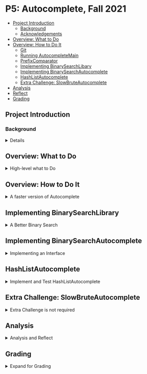 # P5: Autocomplete, Fall 2021
- [Project Introduction](#project-introduction)
    - [Background](#background)
    - [Acknowledgements](#acknowledgments)
- [Overview: What to Do](#overview-what-to-do)
- [Overview: How to Do It](#overview-how-to-do-it)
    - [Git](#git)
    - [Running AutocompleteMain](#running-autocompletemain)
    - [PrefixComparator](#prefixcomparator)
    - [Implementing BinarySearchLibary](#implementing-binarysearchlibrary)
    - [Implementing BinarySearchAutocomplete](#implementing-binarysearchautocomplete)
    - [HashListAutocomplete](#hashlistautocomplete)
    - [Extra Challenge: SlowBruteAutocomplete](#extra-challenge-slowbruteautocomplete)
- [Analysis](#analysis)
- [Reflect](#reflect)
- [Grading](#grading)

## Project Introduction	

### Background
<details>
<summmary>Background on Autocomplete</summary>

<br>

As with most backgrounds, you don't need to read this to do the assignment, but it does supply a very useful background. Autocomplete is an algorithm used in many modern software applications. In all of these applications, the user types text and the application suggests possible completions for that text as shown below -- on the left in March 2019 and on the right on  October 9, 2020.

<div align="center">
  <img width="384" height="344 "src="p5-figures/googleSearch.png">
  <img width="384" height="345" src="p5-figures/googleSearch2.png">
</div>

Although finding terms that contain a query by searching through all possible results is possible, these applications need some way to select only the most useful terms to display (since users will likely not comb through thousands of terms, nor will obscure terms like "duke cookiemonster" be useful to most users). Thus, autocomplete algorithms not only need a way to find terms that start with or contain the prefix, but a way of determining how likely each one is to be useful to the user and displaying "good" terms first.

According to one study, in order to be useful the algorithm must do all this in less than 100 milliseconds (see article linked below). If it takes any longer, the user will already be inputting the next keystroke (while humans do not on average input one keystroke every 50 milliseconds, additional time is required for server communication, input delay, and other processes). Furthermore, the server must be able to run this computation for every keystroke, for every user. In this assignment, you will be implementing autocomplete using three different algorithms and data structures. Your autocomplete will be different than the industrial examples described above in two ways:

1. Each term will have a predetermined, constant weight/likelihood, whereas actual autocomplete algorithms might change a term's likelihood based on previous searches.
2. We will only consider terms which start with the user query, whereas actual autocomplete algorithms (such as the web browser example above) might consider terms which contain but do not start with the query.

The article linked below describes one group's recent analysis of different data structures to implement autocomplete efficiently. You'll be implementing a version of what they call a prefix hash tree, though we'll use a prefix hash list which is more efficient when terms aren't updated dynamically.
- https://medium.com/@prefixyteam/how-we-built-prefixy-a-scalable-prefix-search-service-for-powering-autocomplete-c20f98e2eff1

### Acknowledgements
The assignment was developed by Kevin Wayne and Matthew Drabick at Princeton University for their Computer Science 226 class. Former head CompSci 201 UTAs, Arun Ganesh (Trinity '17) and Austin Lu (Trinity '15) adapted the assignment for Duke with help from Jeff Forbes. Josh Hug updated the assignment and provided more of the testing framework. The current version is the result of simplification done in Fall 2018 and then modified again in Spring 2019 based on the article above and experience from previous semesters. The version in Fall 2020 reflects updates to the java.util.Comparator API, now updated for academic year 2021-2022.

</details>

## Overview: What to Do
<details>
<summary>High-level what to Do</summary>

<br>

Here's a high-level view of the assignment. This is enough information to know what to do, but not necessarily how to do it. For details, you can refer to sections later in this write-up. You can, could, perhaps even should? also work to figure some things out on your own, referring to the later sections to clear up misunderstandings, for example.

You'll be creating two classes that implement the `Autocompletor` interface you'll get when you start the project. You're given one class, `BruteAutocomplete`, that uses brute-force to find those entries that match a query; this class implements the `Autocomplete` interface. You'll compare performance with the two classes you create, `BinarySearchAutocomplete` (partially written) and `HashListAutocomplete`(not provided) and answer questions about them and their performance.

You'll test your new classes with JUnit tests and *also by* running the `AutocompleteMain` class and comparing the results to known output.  The `AutocompleteMain` class launches a GUI (Graphical User Interface) supporting queries. This will run as soon as you clone/import/create your project.  The general steps you'll do to complete the project are

1. Run `AutocompleteMain` to be sure it works as shown in this write-up. 
2. Implement the `PrefixComparator.compare` method that is used in the `BinarySearchAutocomplete` class.
3. Implement `BinarySearchAutocomplete` that extends `Autocompletor`. This requires _first implementing_ two methods in `BinarySearchLibrary`: `firstIndex` and `lastIndex`, then one method in `BinarySearchAutocomplete` -- you're given some code in that class.
    1. There are two Test programs, one for each of these files: `TestBinarySearchLibrary` and `TestBinarySearchAutocomplete`. Run them both to help with development and debugging.
    2. Verify results by running the `AutocompleteMain` program with this new class.
4. Implement `HashListAutocomplete` that implements interface `Autocompletor`.
    1. Test by verifying output compared to other implementations by running the main program with this class.
5. ***Optional***: implement `SlowBruteAutocomplete` that extends `BruteAutocomplete`.

***After implementing and testing these classes you'll complete benchmarks and analyses as explained below.***

### Git
<details>
<summary>Git Details</summary>

<br>

Fork, clone, and import the cloned project from the file system. Use this URL from the course GitLab site: https://coursework.cs.duke.edu/201fall21/P5-Autocomplete. ***Be sure to fork first*** (see screen shot). Then, clone using the SSH URL after using a terminal window to `cd` into your IntelliJ workspace. 

<div align="center">
  <img src="p5-figures/gitFork.png">
</div>

When you make a series of changes you want to 'save', you'll push those changes to your GitHub repository. You should do this after major changes, certainly every hour or so of coding. You'll need to use the standard Git sequence to commit and push to GitHub:

```bash
git add .
git commit -m 'a short description of your commit here'
git push
```

</details>

</details>

## Overview: How to Do It
<details>

<summary>A faster version of Autocomplete</summary>

<br>

You'll run the program `AutocompleteMain`, and note its output (see below) for testing other versions
of `Autocomplete`. Then you'll implement the class `PrefixComparator` which you'll use to implement
an efficient version of _binary saerch_ you'll use as the basis of `BinarySearchAutocomplete`.

### Running AutocompleteMain
<details>
<summary>Running the main program</summary>

<br>

When you fork and clone the project you'll be able to run the main/driver program AutocompleteMain. 
If you run `AutocompleteMain` and select the file `words-333333.txt` from the data folder you should see the output below shown in the GUI window for the search query **auto**.  You'll use this same search term, `auto` to test the other implementations you develop.

<div align="center">
  <img src="p5-figures/astrachanSearch.png">
</div>

</details>

### PrefixComparator
<details>
<summary>Comparing by prefix</summary>

<br>

You'll need to implement the `compare` method in the class `PrefixComparator` so that it conforms to specifications explained here.

A `PrefixComparator` object is obtained by calling `PrefixComparator.getComparator` with an integer argument `r`, the size of the prefix for comparison purposes. The value is stored in the instance variable `myPrefixSize` as you'll see in the code. This class is used in `BinarySearchAutocomplete`, but not in `BruteAutocomplete`.

You must use only the first `myPrefixSize` characters of the words stored in `Term` objects `v` and `w` that are passed to `PrefixComparator.compare`. However, if the length of either word is less than `myPrefixSize`, this comparator only compares up ***until the end of the shorter word.*** This means that although `"beeswax"` is greater than `"beekeeper"` when compared lexicographically, i.e., with the natural order for strings, the two words are considered equal using a `PrefixComparator.getComparator(3)` since only the first three characters are compared.

For a `PrefixComparator.getComparator(4)`, `"beeswax"` is greater than `"beekeeper"` since `"bees"` is greater than `"beek"`. But `"bee"` is less than `"beekeeper"` and `"beeswax"` since only the first three characters are compared --- since `"bee"` has only three characters and these three characters are the same. ***The length*** of `"bee"` ***makes it less than*** `"beekeeper"`, just as it is when eight characters are used to compare these words.

***Your code should examine only as many characters as needed to return a value.*** You should examine this minimal number of characters using a loop and calling `.charAt` to examine characters--- you'll need to write your loop and comparisons carefully to ensure that the prefix size is used correctly. See the table below for some examples. Recall that you can subtract characters, so `'a'` - `'b'` is a negative value and `'z'` - `'a'` is a positive value. You can also use `<` and `>` with `char` values.

Here is a reference table for the `PrefixComparator` comparator. 

|r/prefix|v| |w| Note |
|    -   |-|-|-| -    |
|   4  |bee|<|beekeeper|"bee" < "beek"|
|4|bees|>|beek|‘s’ > ‘k’|
|4|bug|>|beeswax|‘u’ > ‘e’|
|4|bees|=|beeswax|"bees" == "bees"|
|3|beekeeper|=|beeswax|"bee" == "bee"|
|3|bee|=|beeswax|"bee" == "bee"|



You can test your code with the `TestTerm` JUnit class which has several tests for the `PrefixComparator` class.

</details>

</details>

## Implementing BinarySearchLibrary
<details>

<summary>A Better Binary Search</summary>

<br>

The class `BinarySearchLibrary` stores methods used in the implementation of the `BinarySearchAutocomplete` class. Once you've implemented methods `firstIndex` and `lastIndex` in `BinarySearchLibrary`, you'll also need to implement the `BinarySearchAutocomplete.topMatches` method that will call these methods.

You're given code in `BinarySearchLibrary.firstIndexSlow` that is correct, ***but does not meet performance requirements***. This slow implementation will be very slow in some situations, e.g., when a list has many equal values, as could be the case when many words share a  prefix and the comparator is a PrefixComparator comparator. The code in the slow method  is **O(*N*)** where there are *N* equal values since the code could examine all the values. To meet performance criteria your code must not be simply **O(log *N*)**, but should make at most $`1 + log_2N`$ comparisons -- that's one more than the ceiling of $`log2(N).`$ To do this we strongly, strongly, strongly suggest using the loop invariant explained below.


### Implementing method firstIndex (and lastIndex)

<br>

In many implementations of binary search, variables `low` and `high` are used to bracket/delimit the range of possible values for the search target. You can see this example in the code at the end of this section that comes from `Collections.binarySearch`. ***That method does not return the first index matching a target, but _some index_ that matches.***

### Invariant for `firstIndex`

Instead of using the initialization of low and high shown in the code below, ***you should initialize these values to establish the following loop invariant*** -- an expression that will be true every time the loop test is evaluated, that is both before the loop executes the first time and at the end of every loop iteration.

**(low, high] is interval containing  target, if target is in the list. **

Notice that this is an open interval on the left, in particular this means that **`list.get(low)` cannot be equal to target.** To establish this invariant before the loop executes the first time you should consider that ***the open interval `(-1,list.length()-1]` which must contain target if it is present since this interval represents every possible index in `list`.*** Since the interval is open on the left, you cannot initialize low to zero since `(0,99]` includes 99, but not zero! So for a 100-element array you'd set `low=-1` and `high=99`, so the interval `(-1,99]` ensures that if target is present, it's either `list.get(0)` or `list.get(1)` or … `list.get(99)`.

After calculating the midpoint (see reference code below), you'll need to ***re-establish the invariant by comparing the target to the middle value.*** In particular, in the while loop, if you determine (conceptually)

`list[mid] < target`

Then you can set low to mid since you know that before the loop `(low,high]` was the interval and if `list[mid] < target` then `(mid,high]` still maintains the invariant.

Otherwise, meaning `list[mid] >= target`, then you can set `high` to `mid` since if before the loop `(low,high]` was the interval and `list[mid] >= target`, then `(low,mid]` still maintains the invariant.

### Loop Termination

If `low` and `high` differ by 1 in the interval `(low,high]`, and the list is sorted, then `list.get(high)` is target and `high` is the lowest/first index (if the interval isn't empty) since the interval contains a single value. This means you should use a loop guard/test that loops 

`while (low+1 != high)`

since you know that `low <= high` is always true. Thus, when the loop exits, you'll know that `low == high-1` and the interval `(low,high]` is the same as `(high-1,high]` -- which contains a single value -- the index whose value is `high`. 

You can determine whether to return -1 (target not present) based on the value of `high` and the value of `list.get(high)`. For example, if `high` is not a valid index, the interval is empty. ***After the loop you'll need to make one more comparison*** of `a.get(high)` with `target` to see if they are equal. ***This loop will be correct and will meet the performance bounds if you develop it using the invariant.***

### Summary of firstIndex as Explained
```java

int low = -1;
int high = list.size()-1;
// (low,high] contains target
		
while (low + 1 != high) {
	int mid = (low+high)/2;
			
	// use comp.compare here to adjust low or high
}
// check that high is an index in list, if not? return -1
// check list.get(high) to see if it's target, use comp
```

### Code for `lastIndex`

You should develop a similar invariant and loop for the method `lastIndex` that you'll implement. In this case, the interval you'll consider is `[low,high)`, i.e., open on the right. Establish the invariant before the loop, and reason about how to assign to `low` or `high` depending on how the middle value compares to key. You'll initialize `low = 0` before the loop since the interval is open on the left.


### Example and Incorrect Binary Search Code 

<br>

The code below returns ***some value*** equal to `target`, but ***not necessarily the first value.*** This is code from `Collections.binarySearch` rewritten to be close to the code you'll write. 

***Do not use this code*** except to see how to write code using a `Comparator`. This code is the basis for `firstIndexSlow` since it is the code from the `java.util.Collections` class that finds a match, but not necessarily the first match.

```java
public static <T> int binarySearch(List<T> list, T target,
                                   Comparator<T> comp) {
    int low = 0;
    int high = list.size()-1;
    while (low <= high) {
        int mid = (low + high)/2;
        T midval = list.get(mid);
        int cmp = comp.compare(midval,target);

        if (cmp < 0)
            low = mid + 1;
        else if (cmp > 0)
            high = mid - 1;
        else
            return mid; // target found
     }
     return -(low + 1);  // target not found
}
```


### Testing BinarySearchLibrary Methods

<br>

You're given two classes to help verify that your methods are correct and meet performance requirements. The JUnit tests in `TestBinarySearchLibrary` can help you verify that your methods return the correct values. The output of running `BinaryBenchmark` can help verify both ***correctness and performance requirements.*** The output using a correct `BinarySearchLibrary` class is shown below when running `BinaryBenchmark`. The values in both `index` columns should be the same: the location of the first occurrence of the prefix shown. The `cslow` column is the number of comparisons made by the slow implementation `firstIndexSlow`. The `cfast` column is the number of comparisons made by `firstIndex`. Note that $`log2(26000)`$ is 14.666, and that 1+15 = 16, so the performance criterion is met.
```
size of list = 26000
Prefix index    index	  cslow   cfast

aaa	     0	      0	   817	15
fff	  5000	   5000	   693	16
kkk	 10000    10000	   568	16
ppp	 15000    15000	   443	16
uuu	 20000    20000	   318	15
zzz	 25000    25000	   194	16
```
</details>

## Implementing BinarySearchAutocomplete
<details>
<summary>Implementing an Interface</summary>

Once you've implemented the methods in class `BinarySearchLibrary`, you'll still need to implement code for `topMatches` in the `BinarySearchAutocomplete` class -- a method required as specified in the `Autocompletor` interface. The other methods in `BinarySearchAutocomplete` are written, though two rely on the code you implemented in `BinarySearchLibrary`.

### Code Already Written

Code in static methods `firstIndexOf` and `lastIndexOf` is written to use the API exported by `BinarySearchLibrary`. You'll see that the `Term[]` parameter to these methods is transformed to a `List<Term>` since that's the type of parameter that must be passed to `BinarySearchLibrary` methods. 

You'll also see a `Term` object created from the `String` passed to `topMatches`. The weight for the `Term` doesn't matter since only the `String` field of the `Term` is used. You'll then implement `topMatches` as described below.


### Implementing topMatches Efficiently

<br>

The `topMatches` method requires that you return the weightiest `k` matches that match `prefix` that's a parameter to `topMatches` --- note that `k` is a parameter to the method as well. If there are `M` terms that match the prefix, then the simple method of finding the `M` matches, copying them to a list, sorting them in reverse weight order, and then choosing the first `k` of them will run in the total of the times given below. Using this approach will thus have complexity/performance of `O(log N + M log M)`. An approach after the table shows how to use a size-limited priority queue to achieve a bound of `O(log N + M log k)` to find `k` matches. Here the `log(N)` term comes from doing binary search on `N` terms.

|Complexity|Reason|
| ---      |  ---  |
|O(log N)|Call firstIndex and lastIndex|
|O(M log M)|Sort all M elements that match prefix|
|O(k)|Return list of top k matches|

It's possible of course that `k < M` and often `k` will be much less than `M`. Rather than sorting all `M` entries that match the prefix, you can use a size-limited priority queue using the same idea that's used in the `topMatches` method from `BruteAutocomplete`. Reference the code there for ideas. ***You must implement this approach in the code you write.***
If you implement this priority queue approach, you'll make topMatches run in `O(log N + M log k)` time instead of `O(log N + M log M)` using the ideas from the table above. In benchmarking, there is no noticeable difference for the data files you're given for small values of `M`, though with larger values of `M` there will be a difference. In particular, when the prefix is the empty string, which matches every `Term`, there will be a difference.

|Complexity|Reason|
| ---      |  ---  |
|O(log N)|Call firstIndex and lastIndex|
|O(M log k)|Keep best k elements in priority queue|
|O(k)|Return list of top k matches|


You'll see code written that calls `firstIndex` and `lastIndex` which provides a range for all possible prefix matches. If there are no matches,  an empty list of `Term` objects is returned. Then there is a section of code that *you must write.*

**If there are matches, model the code you write based on the `PriorityQueue` code from `BruteAutocomplete.topMatches`, but only insert the `Term` objects between `firstIndex` and `lastIndex` instead of all `Terms`. You'll then take the best `k` matches (if there are that many).**


### Testing BinarySearchAutocomplete

<br>

You're given a JUnit test class `TestBinarySearchAutocomplete` that you should run to verify your methods work correctly. You should also change the code in `AutocompleteMain` to use the `BinarySearchAutocomplete` class -- see the commented out lines as shown below. 
Then be sure that the output using the target auto matches the output shown at the beginning of this write-up.

```java
final static String AUTOCOMPLETOR_CLASS_NAME = BRUTE_AUTOCOMPLETE;
//final static String AUTOCOMPLETOR_CLASS_NAME = BINARY_SEARCH_AUTOCOMPLETE;
//final static String AUTOCOMPLETOR_CLASS_NAME = HASHLIST_AUTOCOMPLETE;
```

</details>



## HashListAutocomplete
<details>

<summary>Implement and Test HashListAutocomplete</summary>

<br>

Create a class named `HashListAutocomplete` that implements the `Autocompletor` interface. You'll do this be creating a new class, and ensuring that it `implements Autocomplete` -- then allowing IntelliJ to fill in the methods for the interface.  This class will provide an `O(1)` implementation of `topMatches` --- with a tradeoff of requiring more memory. The method outlined here is a hybrid of the approach outlined in the article referenced at the beginning of this write-up.

The class maintains a `HashMap` of _every possible prefix_ (for each term) (up to the number of characters specified by a constant `MAX_PREFIX` that you should set to 10 as shown. 

```java
private static final int MAX_PREFIX = 10;
private Map<String, List<Term>> myMap;
private int mySize;
```

The key in the map is a prefix/substring. The value for each prefix key is a weight-sorted list of `Term` objects that share that prefix. The diagram below shows part of such a `HashMap`. Three prefixes are shown---the corresponding values are shown as a weight-sorted list of `Term` objects.

|Prefix|Term Objects|
| --   |    ----    |
|"ch"| ("chat",50), ("chomp",40), ("champ",30), ("chocolate",10)|
|"cho"|("chomp",40), ("chocolate",10)|
|"cha | ("chat",50), ("champ", 30)|

You should create a constructor similar to those in the other implementations. The constructor body is one line: a call to `initialize()` -- though you'll need to throw exceptions just as the other implementations throw.

***For each `Term` in `initialize`, use the first `MAX_PREFIX` substrings as a key in the map the class maintains and uses.*** For each prefix you'll store the `Term` objects with that prefix in an `ArrayList` that is the corresponding value for the prefix in the map.

***After all keys and values*** have been entered into the map, you'll write code to sort every value in the map, that is each `ArrayList` corresponding to each prefix. You must use a `Comparator.comparing(Term::getWeight).reversed()` object to sort so that the list is maintained sorted from high to low by weight, e.g., see below, and sort using this idea for each list associated with a key in the map.

`Collections.sort(list,Comparator.comparing(Term::getWeight).reversed())`

The implementation of `topMatches` can then be done in about five lines of code or fewer: if the prefix is in the map, get the corresponding value and return a sublist of the first `k` entries. Here's code that can help:

```java
List<Term> all = myMap.get(prefix);
List<Term> list = all.subList(0, Math.min(k, all.size()));
```

***All prefixes passed to `topMatches` should be shortened to `MAX_PREFIX` characters if necessary.***

You'll also need to implement the required `sizeInBytes` method. This should account for every `Term` object and every String/key in the map. Use the implementations of `sizeInBytes` in the other `Autocomplete` classes as a model. Each string stored contributes `BYTES_PER_CHAR*length` to the bytes need. Each double stored contributes `BYTES_PER_DOUBLE`. You'll account for every `Term` and for every key in the map -- these are all strings.

</details>

## Extra Challenge: SlowBruteAutocomplete
<details>

<summary>Extra Challenge is not required</summary>

<br>

The code in `BruteAutoComplete` uses a priority queue in `topMatches`. It's also possible to sort all the elements to find the top `M` matches from `N`. The code below is a partially complete version of `topMatches` that uses this idea.

```java
public List<Term> slowTopM(String prefix, int k) {
    List<Term> list = new ArrayList<>();
    for (Term t : myTerms) {
        if (t.getWord().startsWith(prefix)) {
            list.add(t);
        }
    }
    Collections.sort(list),Comparator.comparing(Term::getWeight).reversed());
    // continue with implementation here
```

For extra credit, implement a class `SlowBruteAutocomplete` that extends `BruteAutocomplete` and that overrides the method `topMatches` to use code based on what's shown above. IntelliJ will indicate you need to implement a specific constructor and call `super(terms,weights)`, the constructor in the base/parent class. ***You'll also need to change*** the instance variables in `BruteAutocomplete` from `private` to `protected` so they can be accessed in the new class. Test this class and add it to the `BenchMarkForAutocomplete` class so you can get timing data on how it works. Include comments on the efficiency of this class in comments you add to the beginning of the class in `SlowBruteAutocomplete.java. `

</details>

## Analysis
<details>

<summary>Analysis and Reflect</summary>

<br>

You'll submit the analysis as a PDF separate from the code in Gradescope. 

1. Run the program `BenchmarkForAutocomplete` and copy/paste the results into the file you submit. You'll need to run three times, once for each of the files in the Benchmark program: `threeletterwords.txt`, `fourletterwords.txt`, and `alexa.txt`. On ola's computer, the first few lines are what's shown below for `data/threeletterwords.txt`. The unlabeled "search" is for an empty string "" which matches every string stored. These numbers are for a file of every three letter word "aaa, "aab", … "zzy", "zzz", not actual words, but 3-character strings.

```
init time: 0.006699	for BruteAutocomplete
init time: 0.004799	for BinarySearchAutocomplete
init time: 0.07067	for HashListAutocomplete

search  size  #match     BruteAutoc  BinarySear HashListAu
		17576   50      0.00238732	0.00219437	0.00019249
		17576   50      0.00056931	0.00136807	0.00000449
a		676     50      0.00044899	0.00015267	0.00000443
a		676     50      0.00042797	0.00013736	0.00000575
b		676     50      0.00051954	0.00015502	0.00000640
...
```

2. Run the program again for `alexa.txt` with  `matches = 10000`, paste the results, and then explain to what extent the number of matches affects the runtime. The number of matches, `matchSize`, is specified in the method `runAM` (for run all matches)
3. Explain why the last for loop in `BruteAutocomplete.topMatches` uses a `LinkedList` (and not an `ArrayList`) AND why the `PriorityQueue` uses `Comparator.comparing(Term::getWeight)` to get the top `k` heaviest matches.
4. Explain why `HashListAutocomplete` uses more memory than the other `Autocomplete` implementations. Be brief.
5. Read this article from Wired: _Genome Hackers Show No One’s DNA Is Anonymous
Anymore_ [https://courses.cs.duke.edu/compsci201/current/netid/genome-hackers-wired.pdf] and comment on some aspect of the article relating to privacy and DNA.

After completing the analysis questions you should push to Git and submit the entire project on Gradescope. ***Submit analysis and program separately.***


## Reflect

Complete the reflect: https://do-compsci.com/201fall21-p5-reflect

</details>

## Grading
<details>

<summary>Expand for Grading</summary>

<br>

| Points | Grading Criteria |
| ------ | ------ |
| 4 | Code Comparator|
| 8 |  Code for BinarySearchLibrary firstIndex and lastIndex |
| 6 | Code for BinarySearchAutocomplete.topMatches |
| 9 | Code for HashListAutocomplete |
| 1 | API |
| 8 | Analysis code and questions answered. UTAs will grade and comment on this |


We will map total points you earn to scores as follows. We will record the letter grade as your grade for this assignment. For example, a score in the range of 32-26 will range from A- to A+.

32-36:  A<br>
26-31:  B<br>
20-25:  C<br>
14-19:  D


There is no extra credit for `SlowBruteAutocomplete`, it is a challenge for "fun". You must be sure to add comments at the top of the source `SlowBruteAutocomplete.java` file with information on timing you get from the benchmark class. The benchmark class you submit should include this new class as well.

</details>




